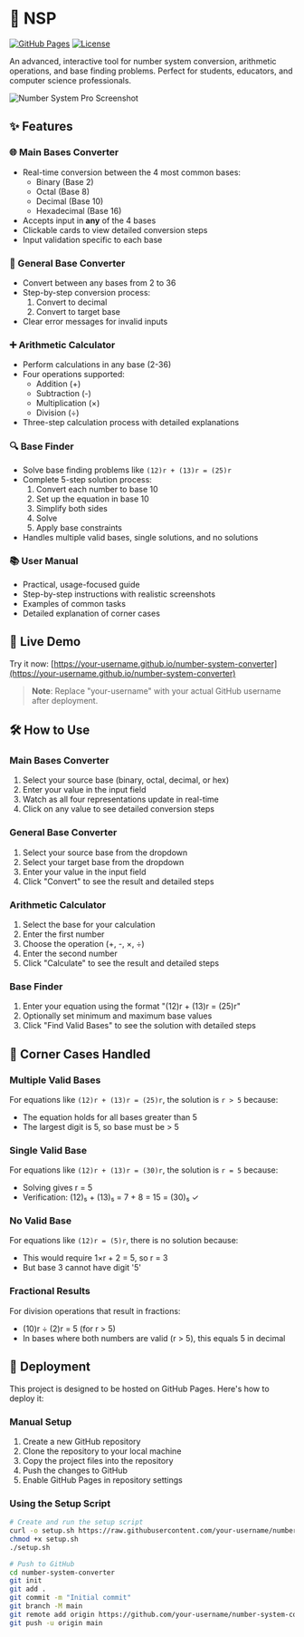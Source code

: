 # 🔢 NSP

[![GitHub Pages](https://img.shields.io/badge/GitHub_Pages-Deployed-brightgreen)](https://your-username.github.io/number-system-converter)
[![License](https://img.shields.io/badge/License-MIT-blue.svg)](LICENSE)

An advanced, interactive tool for number system conversion, arithmetic operations, and base finding problems. Perfect for students, educators, and computer science professionals.

![Number System Pro Screenshot](screenshot.png)

## ✨ Features

### 🌐 Main Bases Converter
- Real-time conversion between the 4 most common bases:
  - Binary (Base 2)
  - Octal (Base 8)
  - Decimal (Base 10)
  - Hexadecimal (Base 16)
- Accepts input in **any** of the 4 bases
- Clickable cards to view detailed conversion steps
- Input validation specific to each base

### 🔢 General Base Converter
- Convert between any bases from 2 to 36
- Step-by-step conversion process:
  1. Convert to decimal
  2. Convert to target base
- Clear error messages for invalid inputs

### ➕ Arithmetic Calculator
- Perform calculations in any base (2-36)
- Four operations supported:
  - Addition (+)
  - Subtraction (-)
  - Multiplication (×)
  - Division (÷)
- Three-step calculation process with detailed explanations

### 🔍 Base Finder
- Solve base finding problems like `(12)r + (13)r = (25)r`
- Complete 5-step solution process:
  1. Convert each number to base 10
  2. Set up the equation in base 10
  3. Simplify both sides
  4. Solve
  5. Apply base constraints
- Handles multiple valid bases, single solutions, and no solutions

### 📚 User Manual
- Practical, usage-focused guide
- Step-by-step instructions with realistic screenshots
- Examples of common tasks
- Detailed explanation of corner cases

## 🚀 Live Demo

Try it now: [https://your-username.github.io/number-system-converter](https://your-username.github.io/number-system-converter)

> **Note**: Replace "your-username" with your actual GitHub username after deployment.

## 🛠 How to Use

### Main Bases Converter
1. Select your source base (binary, octal, decimal, or hex)
2. Enter your value in the input field
3. Watch as all four representations update in real-time
4. Click on any value to see detailed conversion steps

### General Base Converter
1. Select your source base from the dropdown
2. Select your target base from the dropdown
3. Enter your value in the input field
4. Click "Convert" to see the result and detailed steps

### Arithmetic Calculator
1. Select the base for your calculation
2. Enter the first number
3. Choose the operation (+, -, ×, ÷)
4. Enter the second number
5. Click "Calculate" to see the result and detailed steps

### Base Finder
1. Enter your equation using the format "(12)r + (13)r = (25)r"
2. Optionally set minimum and maximum base values
3. Click "Find Valid Bases" to see the solution with detailed steps

## 🧪 Corner Cases Handled

### Multiple Valid Bases
For equations like `(12)r + (13)r = (25)r`, the solution is `r > 5` because:
- The equation holds for all bases greater than 5
- The largest digit is 5, so base must be > 5

### Single Valid Base
For equations like `(12)r + (13)r = (30)r`, the solution is `r = 5` because:
- Solving gives r = 5
- Verification: (12)₅ + (13)₅ = 7 + 8 = 15 = (30)₅ ✓

### No Valid Base
For equations like `(12)r = (5)r`, there is no solution because:
- This would require 1×r + 2 = 5, so r = 3
- But base 3 cannot have digit '5'

### Fractional Results
For division operations that result in fractions:
- (10)r ÷ (2)r = 5 (for r > 5)
- In bases where both numbers are valid (r > 5), this equals 5 in decimal

## 🚀 Deployment

This project is designed to be hosted on GitHub Pages. Here's how to deploy it:

### Manual Setup
1. Create a new GitHub repository
2. Clone the repository to your local machine
3. Copy the project files into the repository
4. Push the changes to GitHub
5. Enable GitHub Pages in repository settings

### Using the Setup Script
```bash
# Create and run the setup script
curl -o setup.sh https://raw.githubusercontent.com/your-username/number-system-converter/main/setup.sh
chmod +x setup.sh
./setup.sh

# Push to GitHub
cd number-system-converter
git init
git add .
git commit -m "Initial commit"
git branch -M main
git remote add origin https://github.com/your-username/number-system-converter.git
git push -u origin main